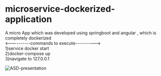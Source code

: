 # microservice-dockerized-application
A micro App which was developed using springboot and angular , which is completely dockerized</br>
        <----------commands to execute----------></br>
        1)service docker start</br>
        2)docker-compose up</br>
        3)navigate to 127.0.0.1



![ASD-presentation](https://github.com/srimanth94/microservice-dockerized-application/assets/109428443/2949b492-dd56-4bba-8608-1ac8dbb4a2c8)


